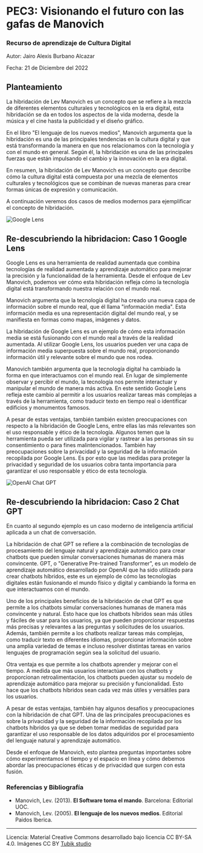# PEC3: Visionando el futuro con las gafas de Manovich 

### Recurso de aprendizaje de Cultura Digital 


Autor: Jairo Alexis Burbano Alcazar


Fecha: 21 de Diciembre del 2022

## Planteamiento

La hibridación de Lev Manovich es un concepto que se refiere a la mezcla de diferentes elementos culturales y tecnológicos en la era digital, esta hibridación se da en todos los aspectos de la vida moderna, desde la música y el cine hasta la publicidad y el diseño gráfico.

En el libro "El lenguaje de los nuevos medios", Manovich argumenta que la hibridación es una de las principales tendencias en la cultura digital y que está transformando la manera en que nos relacionamos con la tecnología y con el mundo en general. Según él, la hibridación es una de las principales fuerzas que están impulsando el cambio y la innovación en la era digital.

En resumen, la hibridación de Lev Manovich es un concepto que describe cómo la cultura digital está compuesta por una mezcla de elementos culturales y tecnológicos que se combinan de nuevas maneras para crear formas únicas de expresión y comunicación.

A continuación veremos dos casos de medios modernos para ejemplificar el concepto de hibridación.

![Google Lens](https://storage.googleapis.com/gweb-uniblog-publish-prod/images/lens_dog.max-1000x1000.png) 


## Re-descubriendo la hibridacion: Caso 1 Google Lens

Google Lens es una herramienta de realidad aumentada que combina tecnologías de realidad aumentada y aprendizaje automático para mejorar la precisión y la funcionalidad de la herramienta. Desde el enfoque de Lev Manovich, podemos ver cómo esta hibridación refleja cómo la tecnología digital está transformando nuestra relación con el mundo real.

Manovich argumenta que la tecnología digital ha creado una nueva capa de información sobre el mundo real, que él llama "información media". Esta información media es una representación digital del mundo real, y se manifiesta en formas como mapas, imágenes y datos. 

La hibridación de Google Lens es un ejemplo de cómo esta información media se está fusionando con el mundo real a través de la realidad aumentada. Al utilizar Google Lens, los usuarios pueden ver una capa de información media superpuesta sobre el mundo real, proporcionando información útil y relevante sobre el mundo que nos rodea.

Manovich también argumenta que la tecnología digital ha cambiado la forma en que interactuamos con el mundo real. En lugar de simplemente observar y percibir el mundo, la tecnología nos permite interactuar y manipular el mundo de manera más activa. En este sentido Google Lens refleja este cambio al permitir a los usuarios realizar tareas más complejas a través de la herramienta, como traducir texto en tiempo real o identificar edificios y monumentos famosos.

A pesar de estas ventajas, también también existen preocupaciones con respecto a la hibridación de Google Lens, entre ellas las más relevantes son el uso responsable y ético de la tecnología. Algunos temen que la herramienta pueda ser utilizada para vigilar y rastrear a las personas sin su consentimiento o para fines malintencionados. También hay preocupaciones sobre la privacidad y la seguridad de la información recopilada por Google Lens. Es por esto que las medidas para proteger la privacidad y seguridad de los usuarios cobra tanta importancia para garantizar el uso responsable y ético de esta tecnología.


![OpenAI Chat GPT](https://techmonitor.ai/wp-content/uploads/sites/4/2022/12/shutterstock_2210705149.jpg) 


## Re-descubriendo la hibridacion: Caso 2 Chat GPT

En cuanto al segundo ejemplo es un caso moderno de inteligencia artificial aplicada a un chat de conversación.

La hibridación de chat GPT se refiere a la combinación de tecnologías de procesamiento del lenguaje natural y aprendizaje automático para crear chatbots que pueden simular conversaciones humanas de manera más convincente. GPT, o "Generative Pre-trained Transformer", es un modelo de aprendizaje automático desarrollado por OpenAI que ha sido utilizado para crear chatbots híbridos, este es un ejemplo de cómo las tecnologías digitales están fusionando el mundo físico y digital y cambiando la forma en que interactuamos con el mundo.

Uno de los principales beneficios de la hibridación de chat GPT es que permite a los chatbots simular conversaciones humanas de manera más convincente y natural. Esto hace que los chatbots híbridos sean más útiles y fáciles de usar para los usuarios, ya que pueden proporcionar respuestas más precisas y relevantes a las preguntas y solicitudes de los usuarios. Además, también permite a los chatbots realizar tareas más complejas, como traducir texto en diferentes idiomas, proporcionar información sobre una amplia variedad de temas e incluso resolver distintas tareas en varios lenguajes de programación según sea la solicitud del usuario.

Otra ventaja es que permite a los chatbots aprender y mejorar con el tiempo. A medida que más usuarios interactúan con los chatbots y proporcionan retroalimentación, los chatbots pueden ajustar su modelo de aprendizaje automático para mejorar su precisión y funcionalidad. Esto hace que los chatbots híbridos sean cada vez más útiles y versátiles para los usuarios.

A pesar de estas ventajas, también hay algunos desafíos y preocupaciones con la hibridación de chat GPT. Una de las principales preocupaciones es sobre la privacidad y la seguridad de la información recopilada por los chatbots híbridos ya que se deben tomar medidas de seguridad para garantizar el uso responsable de los datos adquiridos por el procesamiento del lenguaje natural y aprendizaje automático.

Desde el enfoque de Manovich, esto plantea preguntas importantes sobre cómo experimentamos el tiempo y el espacio en línea y cómo debemos abordar las preocupaciones éticas y de privacidad que surgen con esta fusión.


### Referencias y Bibliografía

* Manovich, Lev. (2013). **El Software toma el mando**. Barcelona: Editorial UOC. 
* Manovich, Lev. (2005). **El lenguaje de los nuevos medios**. Editorial Paidos Iberica. 


----

Licencia: Material Creative Commons desarrollado bajo licencia CC BY-SA 4.0. Imágenes CC BY [Tubik studio](https://blog.tubikstudio.com/how-to-create-original-flat-illustrations-designers-tips/) 
